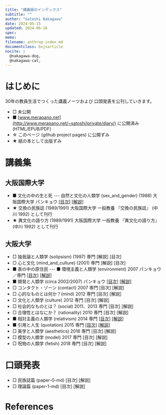 ```yaml
---
title: "講義録のインデックス"
subtitle: ""
author: "Satoshi Nakagawa"
date: 2024-05-15
updated: 2024-06-16
spec: 
memo: 
filename: anthrop-index.md
documentclass: bxjsarticle
nocite: |
  @nakagawa-dog,
  @nakagawa-cat,
---
```


# はじめに

30年の教員生活でつくった講義ノーツおよび
口頭発表を公刊していきます。


- □ 未公開
- ■ [www.merapano.net](http://www.merapano.net/~satoshi/private/diary/) に公開済み (HTML/EPUB/PDF)
- ☆ このページ (github project pages) に公開ずみ
- ★ 紙の本として出版ずみ

# 講義集

## 大阪国際大学

- ■ 文化の中の生と死 --- 自然と文化の人類学
  (sex_and_gender) (1988) 大阪国際大学
  パンキョウ
  [[目次]](http://www.merapano.net/~satoshi/anthrop/class-md/sex_and_gender/index.html)
  [[解説]](http://www.merapano.net/~satoshi/anthrop/class-md/sex_and_gender/README.html)
- ★ 交換の民族誌 (1989/1991) 大阪国際大学
  一般教養
  『交換の民族誌』<!---[@nakagawa-dog]--> (中川 1992)
  として刊行
- ★ 異文化の語り方 (1989/1991) 大阪国際大学
  一般教養
  『異文化の語り方』<!---[@nakagawa-cat]--> (中川 1992)
  として刊行
  
## 大阪大学
  
- □ 独我論と人類学 (solipsism) (1997) 専門 [解説] [目次]
- □ 心と文化 (mind_and_culture) (2001) 専門 [解説] [目次]
- ■ 表の中の原住民 --- 
  ■ 環境主義と人類学 (environment) 2007 パンキョウ／専門
  [[目次]](http://www.merapano.net/~satoshi/anthrop/class-md/environment/index.html)
  [[解説]](http://www.merapano.net/~satoshi/anthrop/class-md/environment/README.html)
- ■ 開発と人類学 (circa 2002/2007) パンキョウ
  [[目次]](http://www.merapano.net/~satoshi/anthrop/class-md/development/index.html)
  [[解説]](http://www.merapano.net/~satoshi/anthrop/class-md/development/README.html)
- □ コンタクト・ゾーン (contact) 2007 専門 [目次] [解説]
- □ 心的なものとは何か？(mind)  2012 専門 [目次] [解説]
- □ 文化と人類学 (culture) 2012 専門 [目次] [解説]
- □ 社会的なものとは？ (social) 2011、2013 専門 [目次] [解説]
- □ 合理性とはなにか？ (rationality) 2010 専門 [目次] [解説]
- ■ 相対主義の人類学 (relativism)  2014 専門 
  [[目次]](http://www.merapano.net/~satoshi/anthrop/class-md/relativism/index.html)
  [[解説]](http://www.merapano.net/~satoshi/anthrop/class-md/relativism/README.html)
- ■ 引用と人生 (quotation) 2015 専門 
  [[目次]](http://www.merapano.net/~satoshi/anthrop/class-md/quotation/index.html)
  [[解説]](http://www.merapano.net/~satoshi/anthrop/class-md/quotation/README.html)
- □ 美学と人類学 (aesthetics)  2016 専門 [目次] [解説]
- □ 模型の人類学 (model)  2017 専門 [目次] [解説]
- □ 呪物の人類学 (fetish)  2018 専門 [目次] [解説]

# 口頭発表

- □ 民族誌篇 (paper-0-md)  [目次] [解説]
- □ 理論篇 (paper-1-md)  [目次] [解説]

# References
